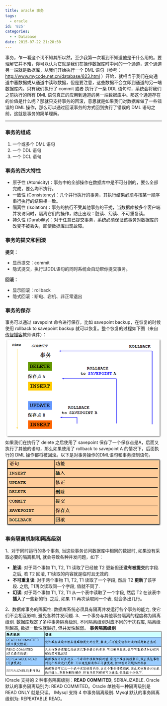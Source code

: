 ```yaml
---
title: oracle 事务
tags:
  - oracle
id: '825'
categories:
  - - Database
date: 2015-07-22 21:28:50
---
```


事务，乍一看这个词不知其所以然，至少我第一次看到不知道他是干什么用的。要理解它并不难，你可以认为它就是我们在操作数据库时中间的一个通道，这个通道另一端就是数据库，从我们开始执行一个 DML 语句（参考：http://www.mycode.net.cn/database/823.html ）开始，就相当于我们在向通道中塞数据或从通道中读取数据，但是要注意，这些数据不会立即到通道的另一端数据库内。只有我们执行了 commit 或者 执行了一条 DDL 语句时，系统会将我们之前执行的所有 DML 语句真正的应用到通道的另一端数据库中。那这个通道存在的价值是什么呢？那就只支持事务的回滚，意思就是如果我们对数据库做了一些错误的 DML 操作，那么可以通过回滚事务的方式回到执行了错误的 DML 语句之前，这就是事务的简单理解。
<!-- more -->
* * *

### 事务的组成

1.  一个或多个 DML 语句
2.  一个 DDL 语句
3.  一个 DCL 语句

### 事务的四大特性

*   原子性 (Atomicity)：事务中的全部操作在数据库中是不可分割的，要么全部完成，要么均不执行。
*   一致性 (Consistency)：几个并行执行的事务，其执行结果必须与按某一顺序串行执行的结果相一致。
*   隔离性 (Isolation)：事务的执行不受其他事务的干扰，当数据库被多个客户端并发访问时，隔离它们的操作，防止出现：脏读、幻读、不可重复读。
*   持久性 (Durability)：对于任意已提交事务，系统必须保证该事务对数据库的改变不被丢失，即使数据库出现故障。

### 事务的提交和回滚

**提交：**

*   显示提交：commit
*   隐式提交，执行过DDL语句的同时系统会自动帮你提交事务。

**回滚：**

*   显示回滚：rollback
*   隐式回滚：断电、宕机、非正常退出

### 事务的保存

事务可以通过 savepoint 命令进行保存，比如 savepoint backup，在恢复的时候使用 rollback to savepoint backup 就可以恢复。整个恢复的过程如下图（来自[传智播客](http://www.itcast.cn)教师课件）： [![2015-07-22_202619](/images/2015/07/2015-07-22_202619.png)](/images/2015/07/2015-07-22_202619.png) 如果我们在执行了 delete 之后使用了 savepoint 保存了一个保存点是A，后面又执行了其他的语句，那么如果使用了 rollback to savepoint A 的情况下，后面执行的 DML 操作都将被回滚。以下是对事务操作的DML语句和事务控制语句。 [![2015-07-22_202851](/images/2015/07/2015-07-22_202851.png)](/images/2015/07/2015-07-22_202851.png)

### 事务隔离机制和隔离级别

1、对于同时运行的多个事务, 当这些事务访问数据库中相同的数据时, 如果没有采取必要的隔离机制, 就会导致各种并发问题，如下：

*   **脏读**: 对于两个事物 T1, T2, T1 读取了已经被 T2 更新但还**没有被提交**的字段. 之后, 若 T2 回滚, T1读取的内容就是临时且无效的.
*   **不可重复读**: 对于两个事物 T1, T2, T1 读取了一个字段, 然后 T2 **更新**了该字段. 之后, T1再次读取同一个字段, 值就不同了.
*   **幻读**: 对于两个事物 T1, T2, T1 从一个表中读取了一个字段, 然后 T2 在该表中**插入**了一些新的行. 之后, 如果 T1 再次读取同一个表, 就会多出几行。

2、数据库事务的隔离性: 数据库系统必须具有隔离并发运行各个事务的能力, 使它们不会相互影响, 避免各种并发问题. 3、一个事务与其他事务隔离的程度称为隔离级别. 数据库规定了多种事务隔离级别, 不同隔离级别对应不同的干扰程度, 隔离级别越高, 数据一致性就越好, 但并发性越弱。 **事务隔离级别** [![2015-07-22_202800](/images/2015/07/2015-07-22_202800.png)](/images/2015/07/2015-07-22_202800.png) lOracle 支持的 2 种事务隔离级别：**READ COMMITED**, SERIALIZABLE. Oracle 默认的事务隔离级别为: READ COMMITED。Oracle 单独有一种隔离级别是 READ ONLY 就是只读。 lMysql 支持 4 中事务隔离级别. Mysql 默认的事务隔离级别为: REPEATABLE READ。